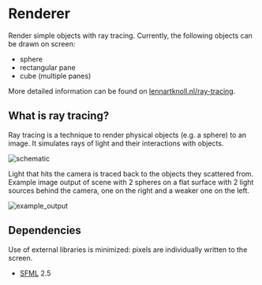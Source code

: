 # Renderer
Render simple objects with ray tracing.
Currently, the following objects can be drawn on screen:
- sphere
- rectangular pane
- cube (multiple panes)

More detailed information can be found on [lennartknoll.nl/ray-tracing](https://lennartknoll.nl/ray-tracing/).


## What is ray tracing?
Ray tracing is a technique to render physical objects (e.g. a sphere) to an image. It simulates rays of light and their interactions with objects.

![schematic](https://lennartknoll.nl/wp-content/uploads/2020/04/raytracing_schematic.png)

Light that hits the camera is traced back to the objects they scattered from.
Example image output of scene with 2 spheres on a flat surface with 2 light sources behind the camera, one on the right and a weaker one on the left.

![example_output](https://lennartknoll.nl/wp-content/uploads/2020/05/frame54.png)

## Dependencies
Use of external libraries is minimized: pixels are individually written to the screen.
- [SFML](https://www.sfml-dev.org/) 2.5
